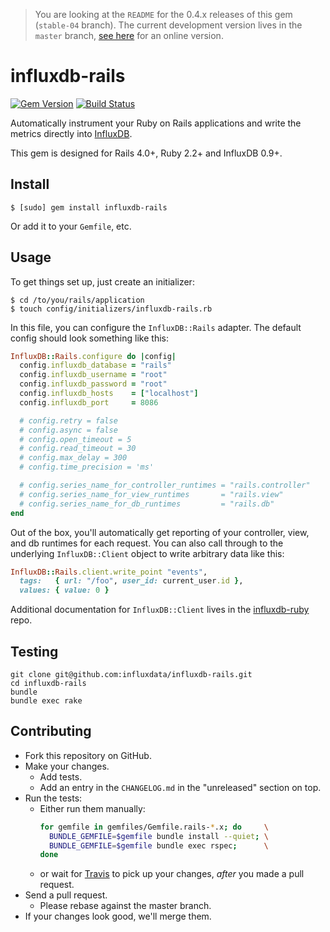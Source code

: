 > You are looking at the `README` for the 0.4.x releases of this gem
> (`stable-04` branch). The current development version lives in the
> `master` branch, [see here](https://github.com/influxdata/influxdb-rails#readme)
> for an online version.

# influxdb-rails

[![Gem Version](https://badge.fury.io/rb/influxdb-rails.svg)](https://badge.fury.io/rb/influxdb-rails)
[![Build Status](https://travis-ci.org/influxdata/influxdb-rails.svg?branch=master)](https://travis-ci.org/influxdata/influxdb-rails)

Automatically instrument your Ruby on Rails applications and write the
metrics directly into [InfluxDB](https://www.influxdata.com/time-series-platform/influxdb/).

This gem is designed for Rails 4.0+, Ruby 2.2+ and InfluxDB 0.9+.

## Install

```
$ [sudo] gem install influxdb-rails
```

Or add it to your `Gemfile`, etc.

## Usage

To get things set up, just create an initializer:

```
$ cd /to/you/rails/application
$ touch config/initializers/influxdb-rails.rb
```

In this file, you can configure the `InfluxDB::Rails` adapter. The default
config should look something like this:

``` ruby
InfluxDB::Rails.configure do |config|
  config.influxdb_database = "rails"
  config.influxdb_username = "root"
  config.influxdb_password = "root"
  config.influxdb_hosts    = ["localhost"]
  config.influxdb_port     = 8086

  # config.retry = false
  # config.async = false
  # config.open_timeout = 5
  # config.read_timeout = 30
  # config.max_delay = 300
  # config.time_precision = 'ms'

  # config.series_name_for_controller_runtimes = "rails.controller"
  # config.series_name_for_view_runtimes       = "rails.view"
  # config.series_name_for_db_runtimes         = "rails.db"
end
```

Out of the box, you'll automatically get reporting of your controller,
view, and db runtimes for each request. You can also call through to the
underlying `InfluxDB::Client` object to write arbitrary data like this:

``` ruby
InfluxDB::Rails.client.write_point "events",
  tags:   { url: "/foo", user_id: current_user.id },
  values: { value: 0 }
```

Additional documentation for `InfluxDB::Client` lives in the
[influxdb-ruby](http://github.com/influxdata/influxdb-ruby) repo.

## Testing

```
git clone git@github.com:influxdata/influxdb-rails.git
cd influxdb-rails
bundle
bundle exec rake
```

## Contributing

- Fork this repository on GitHub.
- Make your changes.
  - Add tests.
  - Add an entry in the `CHANGELOG.md` in the "unreleased" section on top.
- Run the tests:
  - Either run them manually:
    ```sh
    for gemfile in gemfiles/Gemfile.rails-*.x; do     \
      BUNDLE_GEMFILE=$gemfile bundle install --quiet; \
      BUNDLE_GEMFILE=$gemfile bundle exec rspec;      \
    done
    ```
  - or wait for [Travis][travis-pr] to pick up your changes, *after*
    you made a pull request.
- Send a pull request.
  - Please rebase against the master branch.
- If your changes look good, we'll merge them.

[travis-pr]: https://travis-ci.org/influxdata/influxdb-rails/pull_requests
